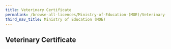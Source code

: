 ```yaml
---
title: Veterinary Certificate
permalink: /browse-all-licences/Ministry-of-Education-(MOE)/Veterinary-Certificate
third_nav_title: Ministry of Education (MOE)
---
```

## Veterinary Certificate

